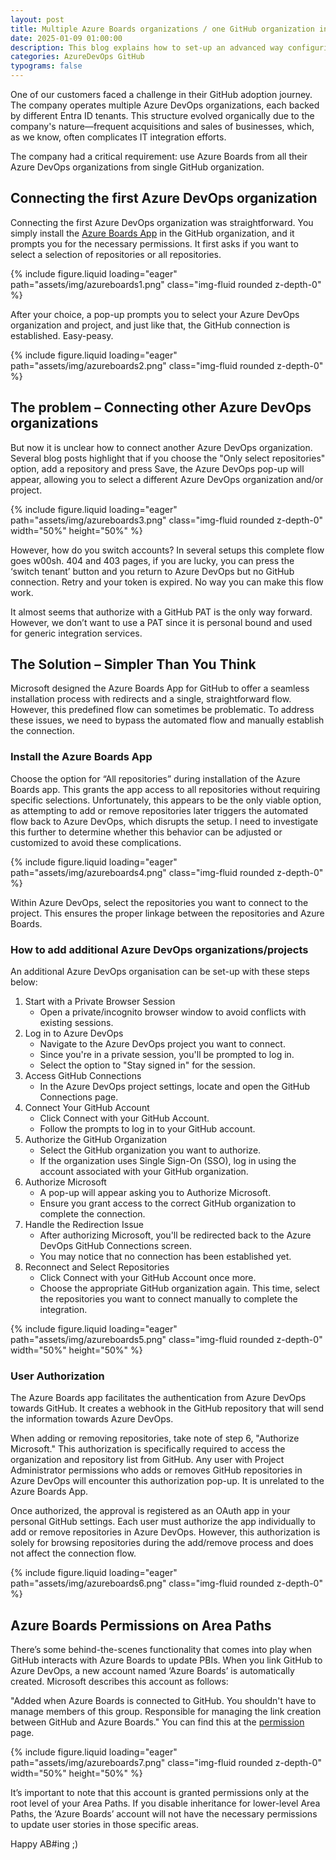 ```yaml
---
layout: post
title: Multiple Azure Boards organizations / one GitHub organization integration
date: 2025-01-09 01:00:00
description: This blog explains how to set-up an advanced way configuring Azure Boards / GitHub integration with multiple Azure DevOps organizations backed by different Entra ID's.
categories: AzureDevOps GitHub
typograms: false
---
```


One of our customers faced a challenge in their GitHub adoption journey. The company operates multiple Azure DevOps organizations, each backed by different Entra ID tenants. This structure evolved organically due to the company's nature—frequent acquisitions and sales of businesses, which, as we know, often complicates IT integration efforts.

The company had a critical requirement: use Azure Boards from all their Azure DevOps organizations from single GitHub organization.

## Connecting the first Azure DevOps organization

Connecting the first Azure DevOps organization was straightforward. You simply install the [Azure Boards App](https://learn.microsoft.com/en-us/azure/devops/boards/github/install-github-app?view=azure-devops) in the GitHub organization, and it prompts you for the necessary permissions. It first asks if you want to select a selection of repositories or all repositories.

{% include figure.liquid loading="eager" path="assets/img/azureboards1.png" class="img-fluid rounded z-depth-0" %}

After your choice, a pop-up prompts you to select your Azure DevOps organization and project, and just like that, the GitHub connection is established. Easy-peasy.

{% include figure.liquid loading="eager" path="assets/img/azureboards2.png" class="img-fluid rounded z-depth-0" %}

## The problem – Connecting other Azure DevOps organizations

But now it is unclear how to connect another Azure DevOps organization. Several blog posts highlight that if you choose the "Only select repositories" option, add a repository and press Save, the Azure DevOps pop-up will appear, allowing you to select a different Azure DevOps organization and/or project.

{% include figure.liquid loading="eager" path="assets/img/azureboards3.png" class="img-fluid rounded z-depth-0" width="50%" height="50%" %}

However, how do you switch accounts? In several setups this complete flow goes w00sh. 404 and 403 pages, if you are lucky, you can press the ‘switch tenant’ button and you return to Azure DevOps but no GitHub connection. Retry and your token is expired. No way you can make this flow work.

It almost seems that authorize with a GitHub PAT is the only way forward. However, we don’t want to use a PAT since it is personal bound and used for generic integration services.

## The Solution – Simpler Than You Think

Microsoft designed the Azure Boards App for GitHub to offer a seamless installation process with redirects and a single, straightforward flow. However, this predefined flow can sometimes be problematic. To address these issues, we need to bypass the automated flow and manually establish the connection.

### Install the Azure Boards App

Choose the option for “All repositories” during installation of the Azure Boards app. This grants the app access to all repositories without requiring specific selections. Unfortunately, this appears to be the only viable option, as attempting to add or remove repositories later triggers the automated flow back to Azure DevOps, which disrupts the setup. I need to investigate this further to determine whether this behavior can be adjusted or customized to avoid these complications.

{% include figure.liquid loading="eager" path="assets/img/azureboards4.png" class="img-fluid rounded z-depth-0" %}

Within Azure DevOps, select the repositories you want to connect to the project. This ensures the proper linkage between the repositories and Azure Boards.

### How to add additional Azure DevOps organizations/projects

An additional Azure DevOps organisation can be set-up with these steps below:

1. Start with a Private Browser Session
   - Open a private/incognito browser window to avoid conflicts with existing sessions.
2. Log in to Azure DevOps
   - Navigate to the Azure DevOps project you want to connect.
   - Since you're in a private session, you'll be prompted to log in.
   - Select the option to "Stay signed in" for the session.
3. Access GitHub Connections
   - In the Azure DevOps project settings, locate and open the GitHub Connections page.
4. Connect Your GitHub Account
   - Click Connect with your GitHub Account.
   - Follow the prompts to log in to your GitHub account.
5. Authorize the GitHub Organization
   - Select the GitHub organization you want to authorize.
   - If the organization uses Single Sign-On (SSO), log in using the account associated with your GitHub organization.
6. Authorize Microsoft
   - A pop-up will appear asking you to Authorize Microsoft.
   - Ensure you grant access to the correct GitHub organization to complete the connection.
7. Handle the Redirection Issue
   - After authorizing Microsoft, you'll be redirected back to the Azure DevOps GitHub Connections screen.
   - You may notice that no connection has been established yet.
8. Reconnect and Select Repositories
   - Click Connect with your GitHub Account once more.
   - Choose the appropriate GitHub organization again. This time, select the repositories you want to connect manually to complete the integration.

{% include figure.liquid loading="eager" path="assets/img/azureboards5.png" class="img-fluid rounded z-depth-0" width="50%" height="50%" %}

### User Authorization

The Azure Boards app facilitates the authentication from Azure DevOps towards GitHub. It creates a webhook in the GitHub repository that will send the information towards Azure DevOps.

When adding or removing repositories, take note of step 6, "Authorize Microsoft." This authorization is specifically required to access the organization and repository list from GitHub. Any user with Project Administrator permissions who adds or removes GitHub repositories in Azure DevOps will encounter this authorization pop-up. It is unrelated to the Azure Boards App.

Once authorized, the approval is registered as an OAuth app in your personal GitHub settings. Each user must authorize the app individually to add or remove repositories in Azure DevOps. However, this authorization is solely for browsing repositories during the add/remove process and does not affect the connection flow.

{% include figure.liquid loading="eager" path="assets/img/azureboards6.png" class="img-fluid rounded z-depth-0" %}

## Azure Boards Permissions on Area Paths

There’s some behind-the-scenes functionality that comes into play when GitHub interacts with Azure Boards to update PBIs.
When you link GitHub to Azure DevOps, a new account named ‘Azure Boards’ is automatically created. Microsoft describes this account as follows:

"Added when Azure Boards is connected to GitHub. You shouldn't have to manage members of this group. Responsible for managing the link creation between GitHub and Azure Boards."
You can find this at the [permission](https://learn.microsoft.com/en-us/azure/devops/organizations/security/permissions?view=azure-devops&tabs=preview-page) page.

{% include figure.liquid loading="eager" path="assets/img/azureboards7.png" class="img-fluid rounded z-depth-0" width="50%" height="50%" %}

It’s important to note that this account is granted permissions only at the root level of your Area Paths. If you disable inheritance for lower-level Area Paths, the ‘Azure Boards’ account will not have the necessary permissions to update user stories in those specific areas.

Happy AB#ing ;)
